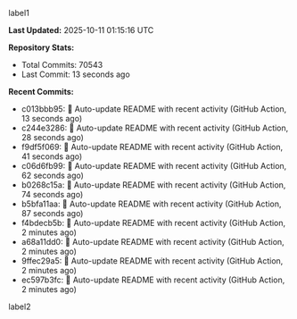 
label1 
<!-- ACTIVITY_START -->
**Last Updated:** 2025-10-11 01:15:16 UTC

**Repository Stats:**
- Total Commits: 70543
- Last Commit: 13 seconds ago

**Recent Commits:**
- c013bbb95: 🤖 Auto-update README with recent activity (GitHub Action, 13 seconds ago)
- c244e3286: 🤖 Auto-update README with recent activity (GitHub Action, 28 seconds ago)
- f9df5f069: 🤖 Auto-update README with recent activity (GitHub Action, 41 seconds ago)
- c06d6fb99: 🤖 Auto-update README with recent activity (GitHub Action, 62 seconds ago)
- b0268c15a: 🤖 Auto-update README with recent activity (GitHub Action, 74 seconds ago)
- b5bfa11aa: 🤖 Auto-update README with recent activity (GitHub Action, 87 seconds ago)
- f4bdecb5b: 🤖 Auto-update README with recent activity (GitHub Action, 2 minutes ago)
- a68a11dd0: 🤖 Auto-update README with recent activity (GitHub Action, 2 minutes ago)
- 9ffec29a5: 🤖 Auto-update README with recent activity (GitHub Action, 2 minutes ago)
- ec597b3fc: 🤖 Auto-update README with recent activity (GitHub Action, 2 minutes ago)
<!-- ACTIVITY_END -->

label2
